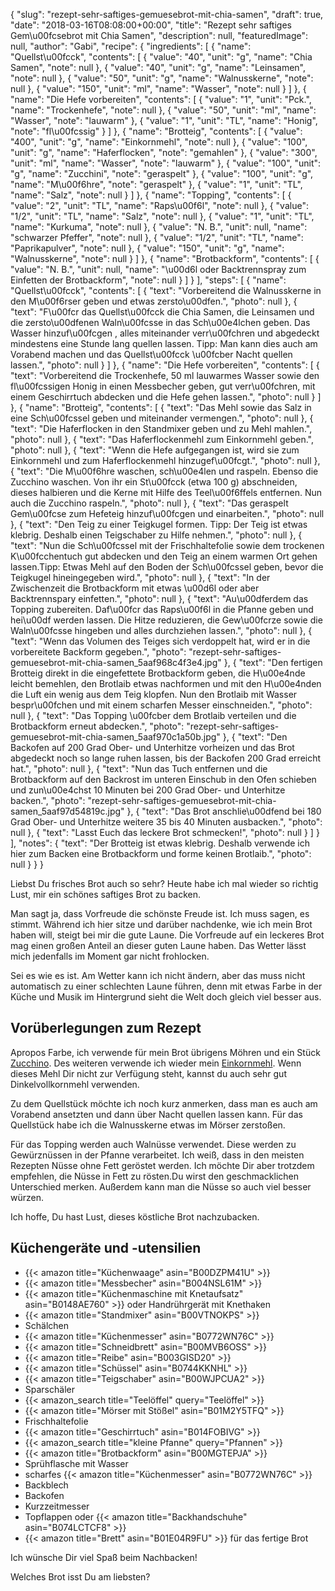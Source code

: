 {
    "slug": "rezept-sehr-saftiges-gemuesebrot-mit-chia-samen",
    "draft": true,
    "date": "2018-03-16T08:08:00+00:00",
    "title": "Rezept sehr saftiges Gem\u00fcsebrot mit Chia Samen",
    "description": null,
    "featuredImage": null,
    "author": "Gabi",
    "recipe": {
        "ingredients": [
            {
                "name": "Quellst\u00fcck",
                "contents": [
                    {
                        "value": "40",
                        "unit": "g",
                        "name": "Chia Samen",
                        "note": null
                    },
                    {
                        "value": "40",
                        "unit": "g",
                        "name": "Leinsamen",
                        "note": null
                    },
                    {
                        "value": "50",
                        "unit": "g",
                        "name": "Walnusskerne",
                        "note": null
                    },
                    {
                        "value": "150",
                        "unit": "ml",
                        "name": "Wasser",
                        "note": null
                    }
                ]
            },
            {
                "name": "Die Hefe vorbereiten",
                "contents": [
                    {
                        "value": "1",
                        "unit": "Pck.",
                        "name": "Trockenhefe",
                        "note": null
                    },
                    {
                        "value": "50",
                        "unit": "ml",
                        "name": "Wasser",
                        "note": "lauwarm"
                    },
                    {
                        "value": "1",
                        "unit": "TL",
                        "name": "Honig",
                        "note": "fl\u00fcssig"
                    }
                ]
            },
            {
                "name": "Brotteig",
                "contents": [
                    {
                        "value": "400",
                        "unit": "g",
                        "name": "Einkornmehl",
                        "note": null
                    },
                    {
                        "value": "100",
                        "unit": "g",
                        "name": "Haferflocken",
                        "note": "gemahlen"
                    },
                    {
                        "value": "300",
                        "unit": "ml",
                        "name": "Wasser",
                        "note": "lauwarm"
                    },
                    {
                        "value": "100",
                        "unit": "g",
                        "name": "Zucchini",
                        "note": "geraspelt"
                    },
                    {
                        "value": "100",
                        "unit": "g",
                        "name": "M\u00f6hre",
                        "note": "geraspelt"
                    },
                    {
                        "value": "1",
                        "unit": "TL",
                        "name": "Salz",
                        "note": null
                    }
                ]
            },
            {
                "name": "Topping",
                "contents": [
                    {
                        "value": "2",
                        "unit": "TL",
                        "name": "Raps\u00f6l",
                        "note": null
                    },
                    {
                        "value": "1\/2",
                        "unit": "TL",
                        "name": "Salz",
                        "note": null
                    },
                    {
                        "value": "1",
                        "unit": "TL",
                        "name": "Kurkuma",
                        "note": null
                    },
                    {
                        "value": "N. B.",
                        "unit": null,
                        "name": "schwarzer Pfeffer",
                        "note": null
                    },
                    {
                        "value": "1\/2",
                        "unit": "TL",
                        "name": "Paprikapulver",
                        "note": null
                    },
                    {
                        "value": "150",
                        "unit": "g",
                        "name": "Walnusskerne",
                        "note": null
                    }
                ]
            },
            {
                "name": "Brotbackform",
                "contents": [
                    {
                        "value": "N. B.",
                        "unit": null,
                        "name": "\u00d6l oder  Backtrennspray  zum Einfetten der Brotbackform",
                        "note": null
                    }
                ]
            }
        ],
        "steps": [
            {
                "name": "Quellst\u00fcck",
                "contents": [
                    {
                        "text": "Vorbereitend die Walnusskerne in den M\u00f6rser geben und etwas zersto\u00dfen.",
                        "photo": null
                    },
                    {
                        "text": "F\u00fcr das Quellst\u00fcck die Chia Samen, die Leinsamen und die zersto\u00dfenen Waln\u00fcsse in das Sch\u00e4lchen geben. Das Wasser hinzuf\u00fcgen , alles miteinander verr\u00fchren und abgedeckt mindestens eine Stunde lang quellen lassen. Tipp: Man kann dies auch am Vorabend machen und das Quellst\u00fcck \u00fcber Nacht quellen lassen.",
                        "photo": null
                    }
                ]
            },
            {
                "name": "Die Hefe vorbereiten",
                "contents": [
                    {
                        "text": "Vorbereitend die Trockenhefe, 50 ml lauwarmes Wasser sowie den fl\u00fcssigen Honig in einen Messbecher geben, gut verr\u00fchren, mit einem Geschirrtuch abdecken und die Hefe gehen lassen.",
                        "photo": null
                    }
                ]
            },
            {
                "name": "Brotteig",
                "contents": [
                    {
                        "text": "Das Mehl sowie das Salz in eine Sch\u00fcssel geben und miteinander vermengen.",
                        "photo": null
                    },
                    {
                        "text": "Die Haferflocken in den Standmixer geben und zu Mehl mahlen.",
                        "photo": null
                    },
                    {
                        "text": "Das Haferflockenmehl zum Einkornmehl geben.",
                        "photo": null
                    },
                    {
                        "text": "Wenn die Hefe aufgegangen ist, wird sie zum Einkornmehl und zum Haferflockenmehl hinzugef\u00fcgt.",
                        "photo": null
                    },
                    {
                        "text": "Die M\u00f6hre waschen, sch\u00e4len und raspeln. Ebenso die Zucchino waschen. Von ihr ein St\u00fcck (etwa 100 g) abschneiden, dieses halbieren und die Kerne mit Hilfe des Teel\u00f6ffels entfernen. Nun auch die Zucchino raspeln.",
                        "photo": null
                    },
                    {
                        "text": "Das geraspelt Gem\u00fcse zum Hefeteig hinzuf\u00fcgen und einarbeiten.",
                        "photo": null
                    },
                    {
                        "text": "Den Teig zu einer Teigkugel formen. Tipp: Der Teig ist etwas klebrig. Deshalb einen Teigschaber zu Hilfe nehmen.",
                        "photo": null
                    },
                    {
                        "text": "Nun die Sch\u00fcssel mit der Frischhaltefolie sowie dem trockenen K\u00fcchentuch gut abdecken und den Teig an einem warmen Ort gehen lassen.Tipp: Etwas Mehl auf den Boden der Sch\u00fcssel geben, bevor die Teigkugel hineingegeben wird.",
                        "photo": null
                    },
                    {
                        "text": "In der Zwischenzeit die Brotbackform mit etwas \u00d6l oder aber Backtrennspary einfetten.",
                        "photo": null
                    },
                    {
                        "text": "Au\u00dferdem das Topping zubereiten. Daf\u00fcr das Raps\u00f6l in die Pfanne geben und hei\u00df werden lassen. Die Hitze reduzieren, die Gew\u00fcrze sowie die Waln\u00fcsse hingeben und alles durchziehen lassen.",
                        "photo": null
                    },
                    {
                        "text": "Wenn das Volumen des Teiges sich verdoppelt hat, wird er in die vorbereitete Backform gegeben.",
                        "photo": "rezept-sehr-saftiges-gemuesebrot-mit-chia-samen_5aaf968c4f3e4.jpg"
                    },
                    {
                        "text": "Den fertigen Brotteig direkt in die eingefettete Brotbackform geben, die H\u00e4nde leicht bemehlen, den Brotlaib etwas nachformen und mit den H\u00e4nden die Luft ein wenig aus dem Teig klopfen. Nun den Brotlaib mit Wasser bespr\u00fchen und mit einem scharfen Messer einschneiden.",
                        "photo": null
                    },
                    {
                        "text": "Das Topping \u00fcber dem Brotlaib verteilen und die Brotbackform erneut abdecken.",
                        "photo": "rezept-sehr-saftiges-gemuesebrot-mit-chia-samen_5aaf970c1a50b.jpg"
                    },
                    {
                        "text": "Den Backofen auf 200 Grad Ober- und Unterhitze vorheizen und das Brot abgedeckt noch so lange ruhen lassen, bis der Backofen 200 Grad erreicht hat.",
                        "photo": null
                    },
                    {
                        "text": "Nun das Tuch entfernen und die Brotbackform auf den Backrost im unteren Einschub in den Ofen schieben und zun\u00e4chst 10 Minuten bei 200 Grad Ober- und Unterhitze backen.",
                        "photo": "rezept-sehr-saftiges-gemuesebrot-mit-chia-samen_5aaf97d54819c.jpg"
                    },
                    {
                        "text": "Das Brot anschlie\u00dfend bei 180 Grad Ober- und Unterhitze weitere 35 bis 40 Minuten ausbacken.",
                        "photo": null
                    },
                    {
                        "text": "Lasst Euch das leckere Brot schmecken!",
                        "photo": null
                    }
                ]
            }
        ],
        "notes": {
            "text": "Der Brotteig ist etwas klebrig. Deshalb verwende ich hier zum Backen eine Brotbackform und forme keinen Brotlaib.",
            "photo": null
        }
    }
}

Liebst Du frisches Brot auch so sehr? Heute habe ich mal wieder so richtig Lust, mir ein schönes saftiges Brot zu backen.

Man sagt ja, dass Vorfreude die schönste Freude ist. Ich muss sagen, es stimmt. Während ich hier sitze und darüber nachdenke, wie ich mein Brot haben will, steigt bei mir die gute Laune. Die Vorfreude auf ein leckeres Brot mag einen großen Anteil an dieser guten Laune haben. Das Wetter lässt mich jedenfalls im Moment gar nicht frohlocken.

Sei es wie es ist. Am Wetter kann ich nicht ändern, aber das muss nicht automatisch zu einer schlechten Laune führen, denn mit etwas Farbe in der Küche und Musik im Hintergrund sieht die Welt doch gleich viel besser aus.

## Vorüberlegungen zum Rezept

Apropos Farbe, ich verwende für mein Brot übrigens Möhren und ein Stück [Zucchino](https://kochfokus.de/artikel/die-zucchini/ "Zucchino"). Des weiteren verwende ich wieder mein [Einkornmehl](https://kochfokus.de/artikel/weihnachtliche-mueslimuffins/ "Einkornmehl"). Wenn dieses Mehl Dir nicht zur Verfügung steht, kannst du auch sehr gut Dinkelvollkornmehl verwenden.

Zu dem Quellstück möchte ich noch kurz anmerken, dass man es auch am Vorabend ansetzten und dann über Nacht quellen lassen kann. Für das Quellstück habe ich die Walnusskerne etwas im Mörser zerstoßen.

Für das Topping werden auch Walnüsse verwendet. Diese werden zu Gewürznüssen in der Pfanne verarbeitet. Ich weiß, dass in den meisten Rezepten Nüsse ohne Fett geröstet werden. Ich möchte Dir aber trotzdem empfehlen, die Nüsse in Fett zu rösten.Du wirst den geschmacklichen Unterschied merken. Außerdem kann man die Nüsse so auch viel besser würzen.

Ich hoffe, Du hast Lust, dieses köstliche Brot nachzubacken.



## Küchengeräte und -utensilien
- {{< amazon title="Küchenwaage" asin="B00DZPM41U" >}}
- {{< amazon title="Messbecher" asin="B004NSL61M" >}}
- {{< amazon title="Küchenmaschine mit Knetaufsatz" asin="B0148AE760" >}} oder Handrührgerät mit Knethaken
- {{< amazon title="Standmixer" asin="B00VTNOKPS" >}}
- Schälchen
- {{< amazon title="Küchenmesser" asin="B0772WN76C" >}}
- {{< amazon title="Schneidbrett" asin="B00MVB6OSS" >}}
- {{< amazon title="Reibe" asin="B003GISD20" >}}
- {{< amazon title="Schüssel" asin="B0744KKNHL" >}}
- {{< amazon title="Teigschaber" asin="B00WJPCUA2" >}}
- Sparschäler
- {{< amazon_search title="Teelöffel" query="Teelöffel" >}}
- {{< amazon title="Mörser mit Stößel" asin="B01M2Y5TFQ" >}}
- Frischhaltefolie
- {{< amazon title="Geschirrtuch" asin="B014FOBIVG" >}}
- {{< amazon_search title="kleine Pfanne" query="Pfannen" >}}
- {{< amazon title="Brotbackform" asin="B00MGTEPJA" >}}
- Sprühflasche mit Wasser
- scharfes {{< amazon title="Küchenmesser" asin="B0772WN76C" >}}
- Backblech
- Backofen
- Kurzzeitmesser
- Topflappen oder {{< amazon title="Backhandschuhe" asin="B074LCTCF8" >}}
- {{< amazon title="Brett" asin="B01E04R9FU" >}} für das fertige Brot


Ich wünsche Dir viel Spaß beim Nachbacken!

Welches Brot isst Du am liebsten?